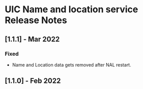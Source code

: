 # UIC Name and location service Release Notes

## [1.1.1] - Mar 2022

### Fixed

* Name and Location data gets removed after NAL restart.

## [1.1.0] - Feb 2022
